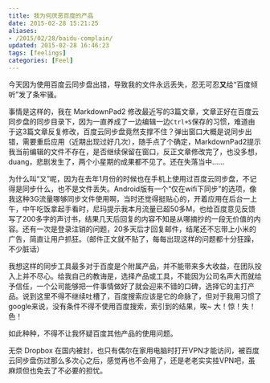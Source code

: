 ```yaml
---
title: 我为何厌恶百度的产品
date: 2015-02-28 15:21:25
aliases:
- /2015/02/28/baidu-complain/
updated: 2015-02-28 16:46:23
tags: [feelings]
categories: [Feel]
---
```


今天因为使用百度云同步盘出错，导致我的文件永远丢失，忍无可忍**又**给“百度倾听”发了条牢骚。

事情是这样的，我在 MarkdownPad2 修改最近写的3篇文章，文章正好在百度云同步盘的同步目录下，因为一直养成了一边编辑一边`Ctrl+S`保存的习惯，难道由于这3篇文章反复修改，百度云同步盘竟然支撑不住？弹出窗口大概是说同步出错，需要重启应用（近期出现过好几次），随手点了个确定，MarkdownPad2提示我当前编辑的文件不存在，是否继续保留在窗口，反正文章修改完了，也没多想，duang，悲剧发生了，两个小星期的成果都不见了。还在失落当中……

为什么叫“又”呢，因为在去年1月份的时候也在手机上使用过百度云同步盘，不记得是同步什么，也不是文件丢失。Android版有一个“仅在wifi下同步”的选项，像我这种3G流量哪够同步文件使用啊，当时还觉得挺贴心的，开着应用在后台一上午，中午吃饭拿起手看时，尼玛提示我本月流量已超50多M，也给百度意见反馈写了200多字的声讨书，结果几天后回复的内容不知是从哪摘抄的一段无价值的内容。还有一次是登录注销的问题，20多天后才回复邮件，结尾还不忘带上小米的广告，简直让用户抓狂。（邮件正文就不贴了，每每出现这样的问题都十分狂躁，不少脏话）

我想这样的同步工具最多对于百度是个附属产品，并不能带来多大收益，在团队投入上并不尽心。给我自己的教诲是，选择产品或工具，不能因为公司名声大而就给予信任，一个公司能够把一件事情做好了就会迎来不错的口碑，选择它的主打产品。说到这里不得不继续吐槽了，百度搜索应该是它的命脉了，但对于我用习惯了google来说，没有条件不得不使用百度搜索，索引到的结果，唉~ 大！惊！失！色！

如此种种，不得不让我怀疑百度其他产品的使用问题。

无奈 Dropbox 在国内被封，也只有偶尔在家用电脑时打开VPN才能访问，被百度云同步盘伤过那么多次心之后，感觉再也不会用了，还是老老实实挂VPN吧，虽麻烦但也免去了不必要的担忧。
